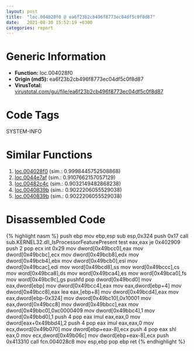 ```yaml
---
layout: post
title:  "loc.004028f0 @ ea6f23b2cb496f8773ec04df5c0f8d87"
date:   2021-08-30 15:52:19 +0300
categories: report
---
```


# Generic Information
- **Function:** loc.004028f0
- **Origin (md5):** ea6f23b2cb496f8773ec04df5c0f8d87
- **VirusTotal:** [virustotal.com/gui/file/ea6f23b2cb496f8773ec04df5c0f8d87][virustotal_ref]

# Code Tags
<span class="tag" id="SYSTEM-INFO">SYSTEM-INFO</span>


# Similar Functions

1. [loc.004028f0][similar_1_ref] (sim.: 0.9998445752508868)
2. [loc.0044e7af][similar_2_ref] (sim.: 0.9107662157057129)
3. [loc.00482c4c][similar_3_ref] (sim.: 0.9032149482868238)
4. [loc.0040839b][similar_4_ref] (sim.: 0.9022206055529038)
5. [loc.0040839b][similar_5_ref] (sim.: 0.9022206055529038)


# Disassembled Code

{% highlight nasm %}
push ebp
mov ebp,esp
sub esp,0x324
push 0x17
call sub.KERNEL32.dll_IsProcessorFeaturePresent
test eax,eax
je 0x402909
push 2
pop ecx
int 0x29
mov dword[0x49bcc0],eax
mov dword[0x49bcbc],ecx
mov dword[0x49bcb8],edx
mov dword[0x49bcb4],ebx
mov dword[0x49bcb0],esi
mov dword[0x49bcac],edi
mov word[0x49bcd8],ss
mov word[0x49bccc],cs
mov word[0x49bca8],ds
mov word[0x49bca4],es
mov word[0x49bca0],fs
mov word[0x49bc9c],gs
pushfd 
pop dword[0x49bcd0]
mov eax,dword[ebp]
mov dword[0x49bcc4],eax
mov eax,dword[ebp+4]
mov dword[0x49bcc8],eax
lea eax,[ebp+8]
mov dword[0x49bcd4],eax
mov eax,dword[ebp-0x324]
mov dword[0x49bc10],0x10001
mov eax,dword[0x49bcc8]
mov dword[0x49bbcc],eax
mov dword[0x49bbc0],0xc0000409
mov dword[0x49bbc4],1
mov dword[0x49bbd0],1
push 4
pop eax
imul eax,eax,0
mov dword[eax+0x49bbd4],2
push 4
pop eax
imul eax,eax,0
mov ecx,dword[0x49b070]
mov dword[ebp+eax-8],ecx
push 4
pop eax
shl eax,0
mov ecx,dword[0x49b06c]
mov dword[ebp+eax-8],ecx
push 0x413310
call fcn.004028c8
mov esp,ebp
pop ebp
ret 
{% endhighlight %}


[similar_1_ref]: /report/loc.004028f0@03a5d7e745838b7e7a4c7d09dcb64e60
[similar_2_ref]: /report/loc.0044e7af@3dfcfb1d918b690c00de324bcfcdc082
[similar_3_ref]: /report/loc.00482c4c@27ac6b5c7fa1ad11790cdc733c25a701
[similar_4_ref]: /report/loc.0040839b@617bd594ba13d0dcc08a315774c342d4
[similar_5_ref]: /report/loc.0040839b@b8b9b802e96d8e813c605554cf6f7018
[virustotal_ref]: https://www.virustotal.com/gui/file/ea6f23b2cb496f8773ec04df5c0f8d87